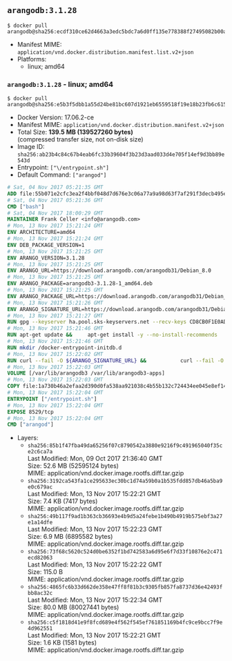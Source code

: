 ## `arangodb:3.1.28`

```console
$ docker pull arangodb@sha256:ecdf310ce62d4663a3edc5bdc7a6d0ff135e778388f27495082b00aba6fa0bf8
```

-	Manifest MIME: `application/vnd.docker.distribution.manifest.list.v2+json`
-	Platforms:
	-	linux; amd64

### `arangodb:3.1.28` - linux; amd64

```console
$ docker pull arangodb@sha256:e5b3f5dbb1a55d24be81bc607d1921eb6559518f19e18b23fb6c615083029471
```

-	Docker Version: 17.06.2-ce
-	Manifest MIME: `application/vnd.docker.distribution.manifest.v2+json`
-	Total Size: **139.5 MB (139527260 bytes)**  
	(compressed transfer size, not on-disk size)
-	Image ID: `sha256:ab23b4c84c67b4eab6fc33b39604f3b23d3aad033d4e705f14ef9d3bb89e543d`
-	Entrypoint: `["\/entrypoint.sh"]`
-	Default Command: `["arangod"]`

```dockerfile
# Sat, 04 Nov 2017 05:21:35 GMT
ADD file:55b071e2cfc3ea2f4bbf048d7d676e3c06a77a9a98d63f7af291f3decb495ec8 in / 
# Sat, 04 Nov 2017 05:21:36 GMT
CMD ["bash"]
# Sat, 04 Nov 2017 18:00:29 GMT
MAINTAINER Frank Celler <info@arangodb.com>
# Mon, 13 Nov 2017 15:21:24 GMT
ENV ARCHITECTURE=amd64
# Mon, 13 Nov 2017 15:21:24 GMT
ENV DEB_PACKAGE_VERSION=1
# Mon, 13 Nov 2017 15:21:25 GMT
ENV ARANGO_VERSION=3.1.28
# Mon, 13 Nov 2017 15:21:25 GMT
ENV ARANGO_URL=https://download.arangodb.com/arangodb31/Debian_8.0
# Mon, 13 Nov 2017 15:21:25 GMT
ENV ARANGO_PACKAGE=arangodb3-3.1.28-1_amd64.deb
# Mon, 13 Nov 2017 15:21:25 GMT
ENV ARANGO_PACKAGE_URL=https://download.arangodb.com/arangodb31/Debian_8.0/amd64/arangodb3-3.1.28-1_amd64.deb
# Mon, 13 Nov 2017 15:21:26 GMT
ENV ARANGO_SIGNATURE_URL=https://download.arangodb.com/arangodb31/Debian_8.0/amd64/arangodb3-3.1.28-1_amd64.deb.asc
# Mon, 13 Nov 2017 15:21:27 GMT
RUN gpg --keyserver ha.pool.sks-keyservers.net --recv-keys CD8CB0F1E0AD5B52E93F41E7EA93F5E56E751E9B
# Mon, 13 Nov 2017 15:21:46 GMT
RUN apt-get update &&     apt-get install -y --no-install-recommends         libjemalloc1 	libsnappy1         ca-certificates         pwgen         curl     &&     rm -rf /var/lib/apt/lists/*
# Mon, 13 Nov 2017 15:21:46 GMT
RUN mkdir /docker-entrypoint-initdb.d
# Mon, 13 Nov 2017 15:22:02 GMT
RUN curl --fail -O ${ARANGO_SIGNATURE_URL} &&           curl --fail -O ${ARANGO_PACKAGE_URL} &&             gpg --verify ${ARANGO_PACKAGE}.asc &&     (echo arangodb3 arangodb3/password password test | debconf-set-selections) &&     (echo arangodb3 arangodb3/password_again password test | debconf-set-selections) &&     DEBIAN_FRONTEND="noninteractive" dpkg -i ${ARANGO_PACKAGE} &&     rm -rf /var/lib/arangodb3/* &&     sed -ri         -e 's!127\.0\.0\.1!0.0.0.0!g'         -e 's!^(file\s*=).*!\1 -!'         -e 's!^#\s*uid\s*=.*!uid = arangodb!'         -e 's!^#\s*gid\s*=.*!gid = arangodb!'         /etc/arangodb3/arangod.conf     &&     rm -f ${ARANGO_PACKAGE}*
# Mon, 13 Nov 2017 15:22:03 GMT
VOLUME [/var/lib/arangodb3 /var/lib/arangodb3-apps]
# Mon, 13 Nov 2017 15:22:03 GMT
COPY file:1a730b46a2efaa2d390d0fa538aa921038c4b55b132c724434ee045e8ef14ed3 in /entrypoint.sh 
# Mon, 13 Nov 2017 15:22:04 GMT
ENTRYPOINT ["/entrypoint.sh"]
# Mon, 13 Nov 2017 15:22:04 GMT
EXPOSE 8529/tcp
# Mon, 13 Nov 2017 15:22:04 GMT
CMD ["arangod"]
```

-	Layers:
	-	`sha256:85b1f47fba49da65256f07c8790542a3880e9216f9c491965040f35ce2c6ca7a`  
		Last Modified: Mon, 09 Oct 2017 21:36:40 GMT  
		Size: 52.6 MB (52595124 bytes)  
		MIME: application/vnd.docker.image.rootfs.diff.tar.gzip
	-	`sha256:3192ca543fa1ce295633ec30bc1d74a59b0a1b535fdd857db46a5ba9e0c679ac`  
		Last Modified: Mon, 13 Nov 2017 15:22:21 GMT  
		Size: 7.4 KB (7417 bytes)  
		MIME: application/vnd.docker.image.rootfs.diff.tar.gzip
	-	`sha256:49b117f9ad1b363cb36693e4b9d5a24febe1b490b4919b575ebf3a27e1a14dfe`  
		Last Modified: Mon, 13 Nov 2017 15:22:23 GMT  
		Size: 6.9 MB (6895582 bytes)  
		MIME: application/vnd.docker.image.rootfs.diff.tar.gzip
	-	`sha256:73f68c5620c524d0be6352f1bd742583a6d95e6f7d33f10876e2c471ecd82063`  
		Last Modified: Mon, 13 Nov 2017 15:22:22 GMT  
		Size: 115.0 B  
		MIME: application/vnd.docker.image.rootfs.diff.tar.gzip
	-	`sha256:4865fc6b33d662de358e47ff8f81b3c9305fb857fa8737d36e42493fbb8ac32c`  
		Last Modified: Mon, 13 Nov 2017 15:22:34 GMT  
		Size: 80.0 MB (80027441 bytes)  
		MIME: application/vnd.docker.image.rootfs.diff.tar.gzip
	-	`sha256:c5f1818d41e9f8fcd689e4f562f545ef761851169b4fc9ce9bcc7f9e4d962551`  
		Last Modified: Mon, 13 Nov 2017 15:22:21 GMT  
		Size: 1.6 KB (1581 bytes)  
		MIME: application/vnd.docker.image.rootfs.diff.tar.gzip
